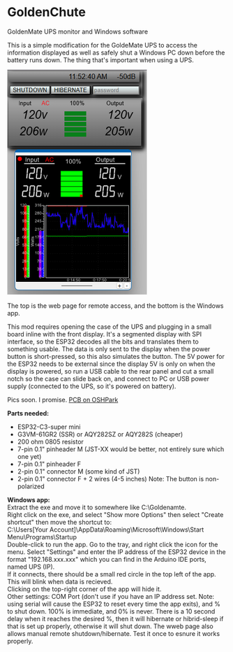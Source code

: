 # GoldenChute
GoldenMate UPS monitor and Windows software  
  
This is a simple modification for the GoldeMate UPS to access the information displayed as well as safely shut a Windows PC down before the battery runs down. The thing that's important when using a UPS.  
  
![WebAndWinPic](GM_WebAndWin.png)  
  
The top is the web page for remote access, and the bottom is the Windows app.  

This mod requires opening the case of the UPS and plugging in a small board inline with the front display. It's a segmented display with SPI interface, so the ESP32 decodes all the bits and translates them to something usable. The data is only sent to the display when the power button is short-pressed, so this also simulates the button. The 5V power for the ESP32 needs to be external since the display 5V is only on when the display is powered, so run a USB cable to the rear panel and cut a small notch so the case can slide back on, and connect to PC or USB power supply (connected to the UPS, so it's powered on battery).  
  
Pics soon. I promise.
[PCB on OSHPark](https://oshpark.com/shared_projects/TjqZXsvM)  
  
**Parts needed:**  
-  ESP32-C3-super mini  
-  G3VM-61GR2 (SSR) or AQY282SZ or AQY282S (cheaper)  
-  200 ohm 0805 resistor  
-  7-pin 0.1" pinheader M (JST-XX would be better, not entirely sure which one yet)  
-  7-pin 0.1" pinheader F  
-  2-pin 0.1" connector M (some kind of JST)  
-  2-pin 0.1" connector F + 2 wires (4-5 inches) Note: The button is non-polarized  
  
**Windows app:**  
Extract the exe and move it to somewhere like C:\Goldenamte.  
Right click on the exe, and select "Show more Options" then select "Create shortcut" then move the shortcut to:  
  C:\Users\[Your Account]\AppData\Roaming\Microsoft\Windows\Start Menu\Programs\Startup  
Double-click to run the app.  Go to the tray, and right click the icon for the menu. Select "Settings" and enter the IP address of the ESP32 device in the format "192.168.xxx.xxx" which you can find in the Arduino IDE ports, named UPS (IP).  
If it connects, there should be a small red circle in the top left of the app. This will blink when data is recieved.  
Clicking on the top-right corner of the app will hide it.  
Other settings: COM Port (don't use if you have an IP address set. Note: using serial will cause the ESP32 to reset every time the app exits), and % to shut down. 100% is immediate, and 0% is never. There is a 10 second delay when it reaches the desired %, then it will hibernate or hibrid-sleep if that is set up properly, otherwise it will shut down. The wweb page also allows manual remote shutdown/hibernate. Test it once to esnure it works properly.  
  
